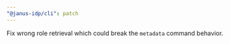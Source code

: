 ```yaml
---
"@janus-idp/cli": patch
---
```


Fix wrong role retrieval which could break the `metadata` command behavior.
